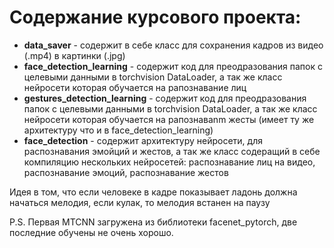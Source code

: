 # Содержание курсового проекта:

- __data_saver__ - содержит в себе класс для сохранения кадров из видео (.mp4) в картинки (.jpg)
- __face_detection_learning__ - содержит код для преодразования папок с целевыми данными 
в torchvision DataLoader, а так же класс нейросети которая обучается на рапознавание лиц
- __gestures_detection_learning__ - содержит код для преодразования папок с целевыми данными 
в torchvision DataLoader, а так же класс нейросети которая обучается на рапознаваnm жесты 
(имеет ту же архитектуру что и в face_detection_learning)
- __face_detection__ - содержит архитектуру нейросети, для распознавания эмойций и жестов, 
а так же класс содеращий в себе компиляцию нескольких нейросетей: 
распознавание лиц на видео, распознавание эмоций, распознавание жестов

Идея в том, что если человеке в кадре показывает ладонь должна начаться мелодия, 
если кулак, то мелодия встанен на паузу

P.S. Первая MTCNN загружена из библиотеки facenet_pytorch, 
две последние обучены не очень хорошо.
